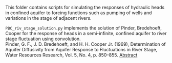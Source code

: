 This folder contains scripts for simulating the responses of hydraulic heads in confined aquifer to forcing functions such as 
pumping of wells and variations in the stage of adjacent rivers.

`PBC_riv_stage_solution.py` implements the solution of Pinder, Bredehoeft, Cooper for the response of heads in a semi-infinite, 
confined aquifer to river stage fluctuation using convolution. <br />
Pinder, G. F., J. D. Bredehoeft, and H. H. Cooper Jr. (1969), Determination of Aquifer Diffusivity from Aquifer Response to 
Fluctuations in River Stage, Water Resources Research, Vol. 5, No. 4, p. 850–855.
[Abstract](http://onlinelibrary.wiley.com/doi/10.1029/WR005i004p00850/abstract)
